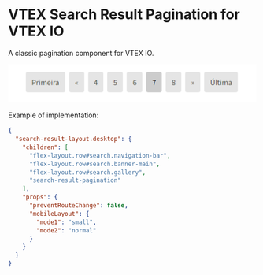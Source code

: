 # VTEX Search Result Pagination for VTEX IO

A classic pagination component for VTEX IO.

![Alt text](image.png)

Example of implementation:
```json
{
  "search-result-layout.desktop": {
    "children": [
      "flex-layout.row#search.navigation-bar",
      "flex-layout.row#search.banner-main",
      "flex-layout.row#search.gallery",
      "search-result-pagination"
    ],
    "props": {
      "preventRouteChange": false,
      "mobileLayout": {
        "mode1": "small",
        "mode2": "normal"
      }
    }
  }
}
```